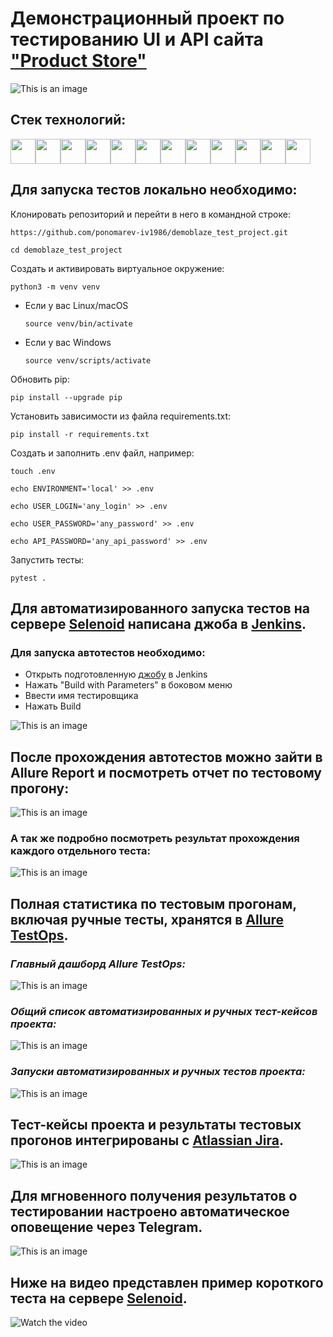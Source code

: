 # Демонстрационный проект по тестированию UI и API сайта <a target="_blank" href="https://www.demoblaze.com">"Product Store"</a>

![This is an image](design/images/main_page.png)

## Стек технологий:
<img src="design/icons/python_logo_and_wordmark.svg" height="40" width="40" /><img src="design/icons/requests.png" height="40" width="40" /><img src="design/icons/selenium.png" height="40" width="40" /><img src="design/icons/selene.png" height="40" width="40" /><img src="design/icons/selenoid.svg" height="40" width="40" /><img src="design/icons/pytest_logo.svg" height="40" width="40" /><img src="design/icons/allure_Report.svg" height="40" width="40" /><img src="design/icons/allure_EE.svg" height="40" width="40" /><img src="design/icons/jenkins.svg" height="40" width="40" /><img src="design/icons/docker.svg" height="40" width="40" /><img src="design/icons/jira.svg" height="40" width="40" /><img src="design/icons/telegram.svg" height="40" width="40" />

## Для запуска тестов локально необходимо:
Клонировать репозиторий и перейти в него в командной строке:
```
https://github.com/ponomarev-iv1986/demoblaze_test_project.git
```
```
cd demoblaze_test_project
```
Создать и активировать виртуальное окружение:
```
python3 -m venv venv
```
- Если у вас Linux/macOS
    ```
    source venv/bin/activate
    ```
- Если у вас Windows
    ```
    source venv/scripts/activate
    ```
Обновить pip:
```
pip install --upgrade pip
```
Установить зависимости из файла requirements.txt:
```
pip install -r requirements.txt
```
Создать и заполнить .env файл, например:
```
touch .env
```
```
echo ENVIRONMENT='local' >> .env
```
```
echo USER_LOGIN='any_login' >> .env
```
```
echo USER_PASSWORD='any_password' >> .env
```
```
echo API_PASSWORD='any_api_password' >> .env
```
Запустить тесты:
```
pytest .
```

## Для автоматизированного запуска тестов на сервере <a target="_blank" href="https://selenoid.autotests.cloud/#/">Selenoid</a> написана джоба в <a target="_blank" href="https://jenkins.autotests.cloud/job/Ponomarev-IV-Demoblaze_Test/">Jenkins</a>.

### Для запуска автотестов необходимо:
- Открыть подготовленную <a target="_blank" href="https://jenkins.autotests.cloud/job/Ponomarev-IV-Demoblaze_Test/">джобу</a> в Jenkins
- Нажать "Build with Parameters" в боковом меню
- Ввести имя тестировщика
- Нажать Build

![This is an image](design/images/start_job.png)

## После прохождения автотестов можно зайти в Allure Report и посмотреть отчет по тестовому прогону:
![This is an image](design/images/allure_report_1.png)

### А так же подробно посмотреть результат прохождения каждого отдельного теста:
![This is an image](design/images/allure_report_2.png)

## Полная статистика по тестовым прогонам, включая ручные тесты, хранятся в <a target="_blank" href="https://allure.autotests.cloud/project/3738/dashboards">Allure TestOps</a>.
### *Главный дашборд Allure TestOps:*
![This is an image](design/images/allure_testops_dashboards.png)
### *Общий список автоматизированных и ручных тест-кейсов проекта:*
![This is an image](design/images/allure_testops_test_cases.png)
### *Запуски автоматизированных и ручных тестов проекта:*
![This is an image](design/images/allure_testops_launches.png)

## Тест-кейсы проекта и результаты тестовых прогонов интегрированы с <a target="_blank" href="https://jira.autotests.cloud/browse/HOMEWORK-925">Atlassian Jira</a>.
![This is an image](design/images/jira.png)

## Для мгновенного получения результатов о тестировании настроено автоматическое оповещение через Telegram.
![This is an image](design/images/telegram.png)

## Ниже на видео представлен пример короткого теста на сервере <a target="_blank" href="https://selenoid.autotests.cloud/#/">Selenoid</a>.
![Watch the video](design/gif/test_video_example.gif)